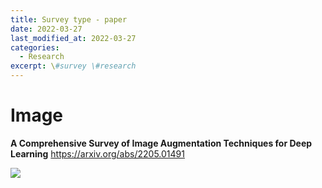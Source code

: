 ```yaml
---
title: Survey type - paper
date: 2022-03-27
last_modified_at: 2022-03-27
categories:
  - Research
excerpt: \#survey \#research
---
```


# Image

**A Comprehensive Survey of Image Augmentation Techniques for Deep Learning**
  https://arxiv.org/abs/2205.01491

  ![](../../../../../assets/images/other/2022-05-15-09-22-24.png) 
